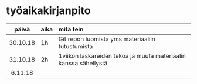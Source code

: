 # työaikakirjanpito

| päivä | aika | mitä tein  |
| :----:|:-----| :-----|
| 30.10.18|1h|Git repon luomista yms materiaaliin tutustumista|
|31.10.18|2h|1viikon laskareiden tekoa ja muuta materiaalin kanssa sähellystä|
|6.11.18| ||
